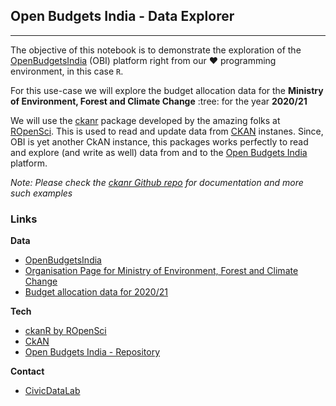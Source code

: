 ## Open Budgets India - Data Explorer

---
The objective of this notebook is to demonstrate the exploration of the [OpenBudgetsIndia](openbudgetsindia.org/) (OBI) platform right from our :heart: programming environment, in this case `R`. 

For this use-case we will explore the budget allocation data for the **Ministry of Environment, Forest and Climate Change** :tree: for the year **2020/21**

We will use the [ckanr](https://github.com/ropensci/ckanr) package developed by the amazing folks at [ROpenSci](https://ropensci.org/). This is used to read and update data from [CKAN](https://ckan.org/) instanes. Since, OBI is yet another CkAN instance, this packages works perfectly to read and explore (and write as well) data from and to the [Open Budgets India](openbudgetsindia.org/) platform. 

_Note: Please check the [ckanr Github repo](https://github.com/ropensci/ckanr) for documentation and more such examples_


### Links

__Data__

- [OpenBudgetsIndia](openbudgetsindia.org/)
- [Organisation Page for Ministry of Environment, Forest and Climate Change](https://openbudgetsindia.org/organization/ministry-of-environment-forests-and-climate-change)
- [Budget allocation data for 2020/21](https://openbudgetsindia.org/dataset/ministry-of-environment-forests-and-climate-change-2020-21-budget)

__Tech__

- [ckanR by ROpenSci](https://github.com/ropensci/ckanr)
- [CkAN](https://ckan.org/)
- [Open Budgets India - Repository](https://github.com/cbgaindia)


__Contact__

- [CivicDataLab](mailto:info@civicdatalab.in)